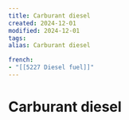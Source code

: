 ```yaml
---
title: Carburant diesel
created: 2024-12-01
modified: 2024-12-01
tags: 
alias: Carburant diesel

french:
- "[[5227 Diesel fuel]]"
---
```

# Carburant diesel
